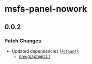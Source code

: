 # msfs-panel-nowork

## 0.0.2

### Patch Changes

- Updated dependencies [[`7df5ad4`](https://github.com/Navigraph/sdk/commit/7df5ad4c40ef329ad1f1b5fa39dfe6cbb595db66)]:
  - navigraph@1.1.1
